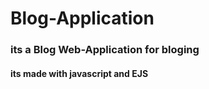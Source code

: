 # Blog-Application

### its a Blog Web-Application for bloging 
#### its made with javascript and EJS